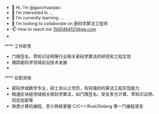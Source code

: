 - 👋 Hi, I’m @gaochuanjiao
- 👀 I’m interested in ...
- 🌱 I’m currently learning ...
- 💞️ I’m looking to collaborate on 密码学算法工程师
- 📫 How to reach me 1500464121@qq.com 
- 
**** 工作职责
  
- 门限签名、零知识证明等行业相关密码学算法的研究和工程实现
- 跟踪密码学领域前沿技术发展
- 
**** 任职资格
  
- 密码学或数学专业，硕士及以上学历，有较强的的算法工程实现能力
- 精通区块链领域相关密码学算法，如门限签名、安全多方计算、零知识证明、同态加密等
- 熟悉计算机编程，至少熟练掌握 C/C++/Rust/Golang 等一门编程语言
 
<!---
gaochuanjiao/gaochuanjiao is a ✨ special ✨ repository because its `README.md` (this file) appears on your GitHub profile.
You can click the Preview link to take a look at your changes.
--->
